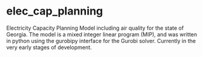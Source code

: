 elec_cap_planning
=================

Electricity Capacity Planning Model including air quality for the state of
Georgia. The model is a mixed integer linear program (MIP), and was written in
python using the gurobipy interface for the Gurobi solver. Currently in the very
early stages of development.
